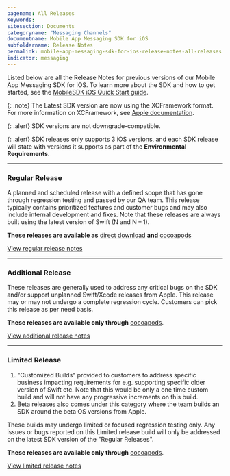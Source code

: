 ```yaml
---
pagename: All Releases
Keywords:
sitesection: Documents
categoryname: "Messaging Channels"
documentname: Mobile App Messaging SDK for iOS
subfoldername: Release Notes
permalink: mobile-app-messaging-sdk-for-ios-release-notes-all-releases.html
indicator: messaging
---
```


Listed below are all the Release Notes for previous versions of our Mobile App Messaging SDK for iOS. To learn more about the SDK and how to get started, see the [MobileSDK iOS Quick Start guide](/mobile-app-messaging-sdk-for-ios-quick-start.html).

{: .note}
The Latest SDK version are now using the XCFramework format. For more information on XCFramework, see [Apple documentation](https://help.apple.com/xcode/mac/11.4/#/dev6f6ac218b).

{: .alert}
SDK versions are not downgrade-compatible.

{: .alert}
SDK releases only supports 3 iOS versions, and each SDK release will state with versions it supports as part of the **Environmental Requirements**.

<hr/>

<h3>Regular Release</h3>

A planned and scheduled release with a defined scope that has gone through regression testing and passed by our QA team. This release typically contains prioritized features and customer bugs and may also include internal development and fixes. Note that these releases are always built using the latest version of Swift (N and N – 1).

**These releases are available as** [direct download](https://github.com/LivePersonInc/iOSFrameworks) **and** [cocoapods](https://github.com/LivePersonInc/iOSPodSpecs)

<a href="mobile-app-messaging-sdk-for-ios-all-releases-regular-releases.html">View regular release notes</a>

<hr/>
<h3>Additional Release</h3>

These releases are generally used to address any critical bugs on the SDK and/or support unplanned Swift/Xcode releases from Apple. This release may or may not undergo a complete regression cycle. Customers can pick this release as per need basis.

**These releases are available only through** [cocoapods](https://github.com/LivePersonInc/iOSPodSpecs).

<a href="mobile-app-messaging-sdk-for-ios-all-releases-additional-releases.html">View additional release notes</a>

<hr/>
<h3>Limited Release</h3>

1. "Customized Builds" provided to customers to address specific business impacting requirements for e.g. supporting specific older version of Swift etc. Note that this would be only a one time custom build and will not have any progressive increments on this build. 
2. Beta releases also comes under this category where the team builds an SDK around the beta OS versions from Apple.

These builds may undergo limited  or focused regression testing only.
Any issues or bugs reported on this Limited release build will only be addressed on the latest SDK version of the "Regular Releases".

**These releases are available only through** [cocoapods](https://github.com/LivePersonInc/iOSPodSpecs#limited-releases).

<a href="mobile-app-messaging-sdk-for-ios-all-releases-limited-releases.html">View limited release notes</a>